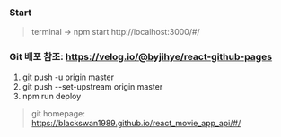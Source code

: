 ### Start

> terminal -> npm start
> http://localhost:3000/#/

### Git 배포 참조: https://velog.io/@byjihye/react-github-pages

1. git push -u origin master
2. git push --set-upstream origin master
3. npm run deploy

> git homepage: https://blackswan1989.github.io/react_movie_app_api/#/
